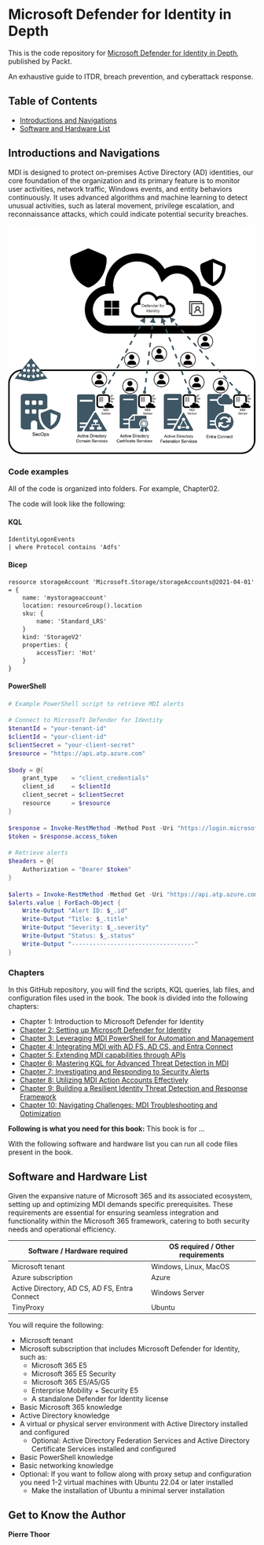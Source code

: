 # Microsoft Defender for Identity in Depth
This is the code repository for [Microsoft Defender for Identity in Depth](https://www.packtpub.com/en-us/product/microsoft-defender-for-identity-in-depth-9781835884492), published by Packt.

An exhaustive guide to ITDR, breach prevention, and cyberattack response.

## Table of Contents
- [Introductions and Navigations](#introductions-and-navigations)
- [Software and Hardware List](#software-and-hardware-list)

## Introductions and Navigations
MDI is designed to protect on-premises Active Directory (AD) identities, our core foundation of the organization and its primary feature is to monitor user activities, network traffic, Windows events, and entity behaviors continuously. It uses advanced algorithms and machine learning to detect unusual activities, such as lateral movement, privilege escalation, and reconnaissance attacks, which could indicate potential security breaches.

![MDI High Level Architecture](./images/MDI_High_Level_Architecture.png)

### Code examples
All of the code is organized into folders. For example, Chapter02.

The code will look like the following:

#### KQL

```kql
IdentityLogonEvents 
| where Protocol contains 'Adfs'
```

#### Bicep

```bicep
resource storageAccount 'Microsoft.Storage/storageAccounts@2021-04-01' = {
    name: 'mystorageaccount'
    location: resourceGroup().location
    sku: {
        name: 'Standard_LRS'
    }
    kind: 'StorageV2'
    properties: {
        accessTier: 'Hot'
    }
}
```

#### PowerShell

```powershell
# Example PowerShell script to retrieve MDI alerts

# Connect to Microsoft Defender for Identity
$tenantId = "your-tenant-id"
$clientId = "your-client-id"
$clientSecret = "your-client-secret"
$resource = "https://api.atp.azure.com"

$body = @{
    grant_type    = "client_credentials"
    client_id     = $clientId
    client_secret = $clientSecret
    resource      = $resource
}

$response = Invoke-RestMethod -Method Post -Uri "https://login.microsoftonline.com/$tenantId/oauth2/token" -ContentType "application/x-www-form-urlencoded" -Body $body
$token = $response.access_token

# Retrieve alerts
$headers = @{
    Authorization = "Bearer $token"
}

$alerts = Invoke-RestMethod -Method Get -Uri "https://api.atp.azure.com/v1.0/alerts" -Headers $headers
$alerts.value | ForEach-Object {
    Write-Output "Alert ID: $_.id"
    Write-Output "Title: $_.title"
    Write-Output "Severity: $_.severity"
    Write-Output "Status: $_.status"
    Write-Output "-----------------------------------"
}
```

### Chapters

In this GitHub repository, you will find the scripts, KQL queries, lab files, and configuration files used in the book. The book is divided into the following chapters:
- Chapter 1: Introduction to Microsoft Defender for Identity
- [Chapter 2: Setting up Microsoft Defender for Identity](./Chapter2/README.md)
- [Chapter 3: Leveraging MDI PowerShell for Automation and Management](./Chapter03/README.md)
- [Chapter 4: Integrating MDI with AD FS, AD CS, and Entra Connect](./Chapter04/README.md)
- [Chapter 5: Extending MDI capabilities through APIs](./Chapter05/README.md)
- [Chapter 6: Mastering KQL for Advanced Threat Detection in MDI](./Chapter06/README.md)
- [Chapter 7: Investigating and Responding to Security Alerts](./Chapter07/README.md)
- [Chapter 8: Utilizing MDI Action Accounts Effectively](./Chapter08/README.md)
- [Chapter 9: Building a Resilient Identity Threat Detection and Response Framework](./Chapter09/README.md)
- [Chapter 10: Navigating Challenges: MDI Troubleshooting and Optimization](./Chapter10/README.md)

**Following is what you need for this book:**
This book is for ... 

With the following software and hardware list you can run all code files present in the book.

## Software and Hardware List
Given the expansive nature of Microsoft 365 and its associated ecosystem, setting up and optimizing MDI demands specific prerequisites. These requirements are essential for ensuring seamless integration and functionality within the Microsoft 365 framework, catering to both security needs and operational efficiency.

| Software / Hardware required | OS required / Other requirements |
| ------------------------------------ | ----------------------------------- |
| Microsoft tenant | Windows, Linux, MacOS |
| Azure subscription | Azure |
| Active Directory, AD CS, AD FS, Entra Connect | Windows Server |
| TinyProxy | Ubuntu |

You will require the following:
- Microsoft tenant
- Microsoft subscription that includes Microsoft Defender for Identity, such as:
    - Microsoft 365 E5
    - Microsoft 365 E5 Security
    - Microsoft 365 E5/A5/G5
    - Enterprise Mobility + Security E5
    - A standalone Defender for Identity license
- Basic Microsoft 365 knowledge
- Active Directory knowledge
- A virtual or physical server environment with Active Directory installed and configured
    - Optional: Active Directory Federation Services and Active Directory Certificate Services installed and configured 
- Basic PowerShell knowledge
- Basic networking knowledge
- Optional: If you want to follow along with proxy setup and configuration you need 1-2 virtual machines with Ubuntu 22.04 or later installed
    - Make the installation of Ubuntu a minimal server installation


## Get to Know the Author
**Pierre Thoor**